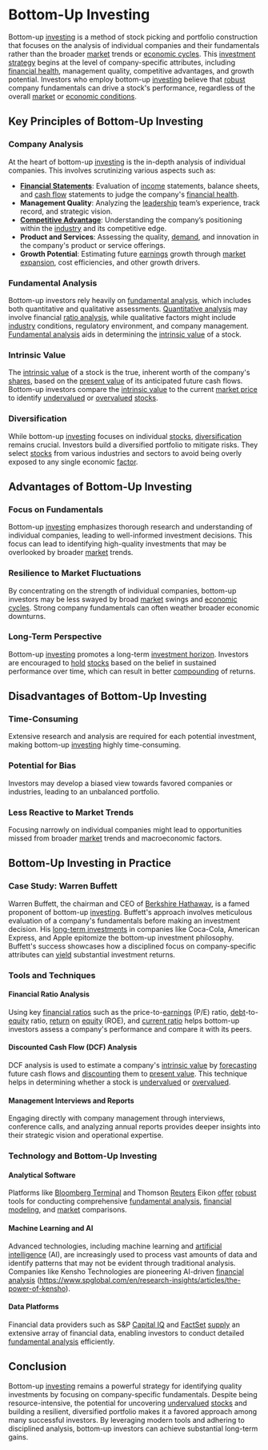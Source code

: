 # Bottom-Up Investing

Bottom-up [investing](../i/investing.md) is a method of stock picking and portfolio construction that focuses on the analysis of individual companies and their fundamentals rather than the broader [market](../m/market.md) trends or [economic cycles](../e/economic_cycles.md). This [investment strategy](../i/investment_strategy.md) begins at the level of company-specific attributes, including [financial health](../f/financial_health.md), management quality, competitive advantages, and growth potential. Investors who employ bottom-up [investing](../i/investing.md) believe that [robust](../r/robust.md) company fundamentals can drive a stock's performance, regardless of the overall [market](../m/market.md) or [economic conditions](../e/economic_conditions.md).

## Key Principles of Bottom-Up Investing

### Company Analysis
At the heart of bottom-up [investing](../i/investing.md) is the in-depth analysis of individual companies. This involves scrutinizing various aspects such as:

- **[Financial Statements](../f/financial_statements.md)**: Evaluation of [income](../i/income.md) statements, balance sheets, and [cash flow](../c/cash_flow.md) statements to judge the company's [financial health](../f/financial_health.md).
- **Management Quality**: Analyzing the [leadership](../l/leadership.md) team’s experience, track record, and strategic vision.
- **[Competitive Advantage](../c/competitive_advantage.md)**: Understanding the company’s positioning within the [industry](../i/industry.md) and its competitive edge.
- **Product and Services**: Assessing the quality, [demand](../d/demand.md), and innovation in the company's product or service offerings.
- **Growth Potential**: Estimating future [earnings](../e/earnings.md) growth through [market](../m/market.md) [expansion](../e/expansion.md), cost efficiencies, and other growth drivers.

### Fundamental Analysis
Bottom-up investors rely heavily on [fundamental analysis](../f/fundamental_analysis.md), which includes both quantitative and qualitative assessments. [Quantitative analysis](../q/quantitative_analysis.md) may involve financial [ratio analysis](../r/ratio_analysis.md), while qualitative factors might include [industry](../i/industry.md) conditions, regulatory environment, and company management. [Fundamental analysis](../f/fundamental_analysis.md) aids in determining the [intrinsic value](../i/intrinsic_value.md) of a stock.

### Intrinsic Value
The [intrinsic value](../i/intrinsic_value.md) of a stock is the true, inherent worth of the company's [shares](../s/shares.md), based on the [present value](../p/present_value.md) of its anticipated future cash flows. Bottom-up investors compare the [intrinsic value](../i/intrinsic_value.md) to the current [market price](../m/market_price.md) to identify [undervalued](../u/undervalued.md) or [overvalued](../o/overvalued.md) [stocks](../s/stock.md).

### Diversification
While bottom-up [investing](../i/investing.md) focuses on individual [stocks](../s/stock.md), [diversification](../d/diversification.md) remains crucial. Investors build a diversified portfolio to mitigate risks. They select [stocks](../s/stock.md) from various industries and sectors to avoid being overly exposed to any single economic [factor](../f/factor.md).

## Advantages of Bottom-Up Investing

### Focus on Fundamentals
Bottom-up [investing](../i/investing.md) emphasizes thorough research and understanding of individual companies, leading to well-informed investment decisions. This focus can lead to identifying high-quality investments that may be overlooked by broader [market](../m/market.md) trends.

### Resilience to Market Fluctuations
By concentrating on the strength of individual companies, bottom-up investors may be less swayed by broad [market](../m/market.md) swings and [economic cycles](../e/economic_cycles.md). Strong company fundamentals can often weather broader economic downturns.

### Long-Term Perspective
Bottom-up [investing](../i/investing.md) promotes a long-term [investment horizon](../i/investment_horizon.md). Investors are encouraged to [hold](../h/hold.md) [stocks](../s/stock.md) based on the belief in sustained performance over time, which can result in better [compounding](../c/compounding.md) of returns.

## Disadvantages of Bottom-Up Investing

### Time-Consuming
Extensive research and analysis are required for each potential investment, making bottom-up [investing](../i/investing.md) highly time-consuming.

### Potential for Bias
Investors may develop a biased view towards favored companies or industries, leading to an unbalanced portfolio.

### Less Reactive to Market Trends
Focusing narrowly on individual companies might lead to opportunities missed from broader [market](../m/market.md) trends and macroeconomic factors.

## Bottom-Up Investing in Practice

### Case Study: Warren Buffett
Warren Buffett, the chairman and CEO of [Berkshire Hathaway](../b/berkshire_hathaway.md), is a famed proponent of bottom-up [investing](../i/investing.md). Buffett's approach involves meticulous evaluation of a company's fundamentals before making an investment decision. His [long-term investments](../l/long-term_investments.md) in companies like Coca-Cola, American Express, and Apple epitomize the bottom-up investment philosophy. Buffett's success showcases how a disciplined focus on company-specific attributes can [yield](../y/yield.md) substantial investment returns.

### Tools and Techniques

#### Financial Ratio Analysis
Using key [financial ratios](../f/financial_ratios.md) such as the price-to-[earnings](../e/earnings.md) (P/E) ratio, [debt](../d/debt.md)-to-[equity](../e/equity.md) ratio, [return](../r/return.md) on [equity](../e/equity.md) (ROE), and [current ratio](../c/current_ratio.md) helps bottom-up investors assess a company's performance and compare it with its peers.

#### Discounted Cash Flow (DCF) Analysis
DCF analysis is used to estimate a company's [intrinsic value](../i/intrinsic_value.md) by [forecasting](../f/forecasting.md) future cash flows and [discounting](../d/discounting.md) them to [present value](../p/present_value.md). This technique helps in determining whether a stock is [undervalued](../u/undervalued.md) or [overvalued](../o/overvalued.md).

#### Management Interviews and Reports
Engaging directly with company management through interviews, conference calls, and analyzing annual reports provides deeper insights into their strategic vision and operational expertise.

### Technology and Bottom-Up Investing

#### Analytical Software
Platforms like [Bloomberg Terminal](../b/bloomberg_terminal.md) and Thomson [Reuters](../r/reuters.md) Eikon [offer](../o/offer.md) [robust](../r/robust.md) tools for conducting comprehensive [fundamental analysis](../f/fundamental_analysis.md), [financial modeling](../f/financial_modeling.md), and [market](../m/market.md) comparisons.

#### Machine Learning and AI
Advanced technologies, including machine learning and [artificial intelligence](../a/artificial_intelligence_in_trading.md) (AI), are increasingly used to process vast amounts of data and identify patterns that may not be evident through traditional analysis. Companies like Kensho Technologies are pioneering AI-driven [financial analysis](../f/financial_analysis.md) (https://www.spglobal.com/en/research-insights/articles/the-power-of-kensho).

#### Data Platforms
Financial data providers such as S&P [Capital IQ](../c/capital_iq.md) and [FactSet](../f/factset.md) [supply](../s/supply.md) an extensive array of financial data, enabling investors to conduct detailed [fundamental analysis](../f/fundamental_analysis.md) efficiently.

## Conclusion
Bottom-up [investing](../i/investing.md) remains a powerful strategy for identifying quality investments by focusing on company-specific fundamentals. Despite being resource-intensive, the potential for uncovering [undervalued](../u/undervalued.md) [stocks](../s/stock.md) and building a resilient, diversified portfolio makes it a favored approach among many successful investors. By leveraging modern tools and adhering to disciplined analysis, bottom-up investors can achieve substantial long-term gains.